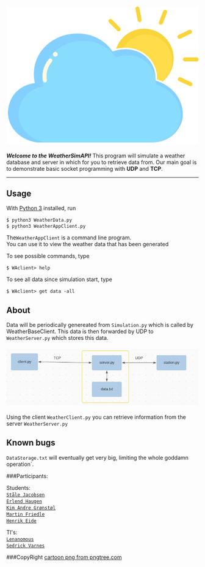 <h4 align="center">
  <img alt="CloudyWeather" src="cloud.png">
</h4>

***Welcome to the WeatherSimAPI!*** This program will simulate a weather database and
server in which for you to retrieve data from. Our main goal is to
 demonstrate basic socket programming with **UDP** and **TCP**.

---

## Usage

With [Python 3](https://Python.org/) installed, run

    $ python3 WeatherData.py
    $ python3 WeatherAppClient.py


The`WeatherAppClient` is a command line program. \
You can use it to view the weather data that has been generated

To see possible commands, type

    $ WAclient> help


To see all data since simulation start, type

    $ WAclient> get data -all


## About

Data will be periodically genereated from `Simulation.py` which is called by
WeatherBaseClient. This data is then forwarded by UDP to `WeatherServer.py` which stores this data.

<h4 align="center">
  <img alt="WeatherModel" src="Model1.png">
</h4>

Using the client `WeatherClient.py` you can retrieve information from the server `WeatherServer.py`

## Known bugs

`DataStorage.txt` will eventually get very big, limiting the whole goddamn operation`.

   

###Participants: 

Students: \
[`Ståle Jacobsen`](https://github.com/noffle/) \
[`Erlend Haugen`](https://github.com/HaugPixel) \
[`Kim Andre Grønstøl`](https://github.com/KimAndreG) \
[`Martin Friedle`](https://github.com/noffle/twitter-kv) \
[`Henrik Eide`](https://github.com/HenrikEide) 

TI's: \
[`Lenanomous`](https://github.com/) \
[`Sedrick Varnes`](https://github.com/sedrickvarnes)


###CopyRight
<a href='https://pngtree.com/so/cartoon'>cartoon png from pngtree.com</a>